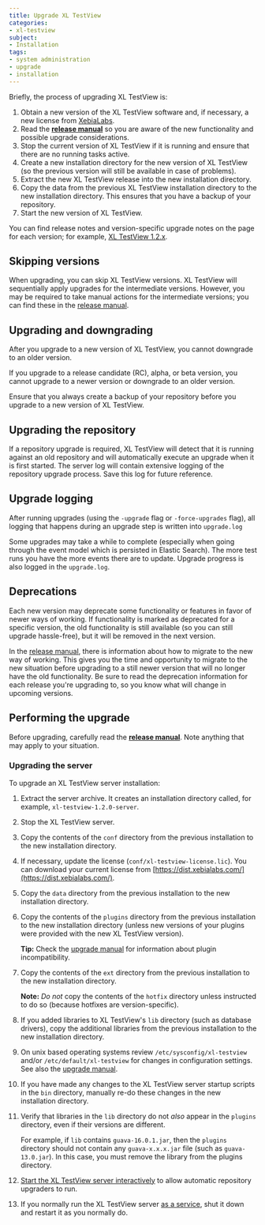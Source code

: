 ```yaml
---
title: Upgrade XL TestView
categories:
- xl-testview
subject:
- Installation
tags:
- system administration
- upgrade
- installation
---
```


Briefly, the process of upgrading XL TestView is:

1. Obtain a new version of the XL TestView software and, if necessary, a new license from [XebiaLabs](https://dist.xebialabs.com/).
1. Read the [**release manual**](/xl-testview/latest/releasemanual.html) so you are aware of the new functionality and possible upgrade considerations.
1. Stop the current version of XL TestView if it is running and ensure that there are no running tasks active.
1. Create a new installation directory for the new version of XL TestView (so the previous version will still be available in case of problems).
1. Extract the new XL TestView release into the new installation directory.
1. Copy the data from the previous XL TestView installation directory to the new installation directory. This ensures that you have a backup of your repository.
1. Start the new version of XL TestView.

You can find release notes and version-specific upgrade notes on the page for each version; for example, [XL TestView 1.2.x](/xl-testview/1.2.x/).

## Skipping versions

When upgrading, you can skip XL TestView versions. XL TestView will sequentially apply upgrades for the intermediate versions. However, you may be required to take manual actions for the intermediate versions; you can find these in the [release manual](/xl-testview/latest/releasemanual.html).

## Upgrading and downgrading

After you upgrade to a new version of XL TestView, you cannot downgrade to an older version.

If you upgrade to a release candidate (RC), alpha, or beta version, you cannot upgrade to a newer version or downgrade to an older version.

Ensure that you always create a backup of your repository before you upgrade to a new version of XL TestView.

## Upgrading the repository

If a repository upgrade is required, XL TestView will detect that it is running against an old repository and will automatically execute an upgrade when it is first started. The server log will contain extensive logging of the repository upgrade process. Save this log for future reference.

## Upgrade logging
After running upgrades (using the `-upgrade` flag or `-force-upgrades` flag), all logging that happens during an upgrade step is written into `upgrade.log`

Some upgrades may take a while to complete (especially when going through the event model which is persisted in Elastic Search). The more test runs you have the more events there are to update. Upgrade progress is also logged in the `upgrade.log`. 

## Deprecations

Each new version may deprecate some functionality or features in favor of newer ways of working. If functionality is marked as deprecated for a specific version, the old functionality is still available (so you can still upgrade hassle-free), but it will be removed in the next version.

In the [release manual](/xl-testview/latest/releasemanual.html), there is information about how to migrate to the new way of working. This gives you the time and opportunity to migrate to the new situation before upgrading to a still newer version that will no longer have the old functionality. Be sure to read the deprecation information for each release you're upgrading to, so you know what will change in upcoming versions.

## Performing the upgrade

Before upgrading, carefully read the [**release manual**](/xl-testview/latest/releasemanual.html). Note anything that may apply to your situation.

### Upgrading the server

To upgrade an XL TestView server installation:

1. Extract the server archive. It creates an installation directory called, for example, `xl-testview-1.2.0-server`.

1. Stop the XL TestView server.

1. Copy the contents of the `conf` directory from the previous installation to the new installation directory.

1. If necessary, update the license (`conf/xl-testview-license.lic`). You can download your current license from [https://dist.xebialabs.com/](https://dist.xebialabs.com/).

1. Copy the `data` directory from the previous installation to the new installation directory.

1. Copy the contents of the `plugins` directory from the previous installation to the new installation directory (unless new versions of your plugins were provided with the new XL TestView version).

    **Tip:** Check the [upgrade manual](/xl-testview/latest/releasemanual.html) for information about plugin incompatibility.

1. Copy the contents of the `ext` directory from the previous installation to the new installation directory.

    **Note:** *Do not* copy the contents of the `hotfix` directory unless instructed to do so (because hotfixes are version-specific).

1. If you added libraries to XL TestView's `lib` directory (such as database drivers), copy the additional libraries from the previous installation to the new installation directory.

1. On unix based operating systems review `/etc/sysconfig/xl-testview` and/or `/etc/default/xl-testview` for changes in configuration settings. See also the [upgrade manual](/xl-testview/latest/releasemanual.html).

1. If you have made any changes to the XL TestView server startup scripts in the `bin` directory, manually re-do these changes in the new installation directory.

1. Verify that libraries in the `lib` directory do not *also* appear in the `plugins` directory, even if their versions are different.

    For example, if `lib` contains `guava-16.0.1.jar`, then the `plugins` directory should not contain any `guava-x.x.x.jar` file (such as `guava-13.0.jar`). In this case, you must remove the library from the plugins directory.

1. [Start the XL TestView server interactively](/xl-testview/how-to/start.html) to allow automatic repository upgraders to run.

1. If you normally run the XL TestView server [as a service](/xl-testview/how-to/install-xl-testview-as-a-service.html), shut it down and restart it as you normally do.
